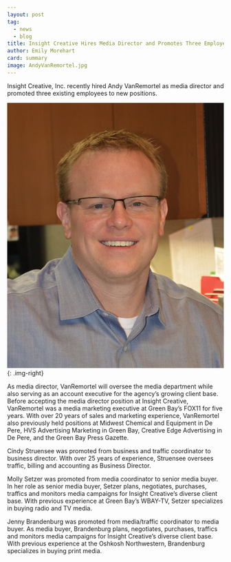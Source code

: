 ```yaml
---
layout: post
tag:
  - news
  - blog
title: Insight Creative Hires Media Director and Promotes Three Employees
author: Emily Morehart
card: summary
image: AndyVanRemortel.jpg
---
```


Insight Creative, Inc. recently hired Andy VanRemortel as media director and promoted three existing employees to new positions.

![andy](/img/AndyVanRemortel.jpg){: .img-right}

As media director, VanRemortel will oversee the media department while also serving as an account executive for the agency’s growing client base. Before accepting the media director position at Insight Creative, VanRemortel was a media marketing executive at Green Bay’s FOX11 for five years. With over 20 years of sales and marketing experience, VanRemortel also previously held positions at Midwest Chemical and Equipment in De Pere, HVS Advertising Marketing in Green Bay, Creative Edge Advertising in De Pere, and the Green Bay Press Gazette.

Cindy Struensee was promoted from business and traffic coordinator to business director. With over 25 years of experience, Struensee oversees traffic, billing and accounting as Business Director.

Molly Setzer was promoted from media coordinator to senior media buyer. In her role as senior media buyer, Setzer plans, negotiates, purchases, traffics and monitors media campaigns for Insight Creative’s diverse client base. With previous experience at Green Bay’s WBAY-TV, Setzer specializes in buying radio and TV media.

Jenny Brandenburg was promoted from media/traffic coordinator to media buyer. As media buyer, Brandenburg plans, negotiates, purchases, traffics and monitors media campaigns for Insight Creative’s diverse client base. With previous experience at the Oshkosh Northwestern, Brandenburg specializes in buying print media.
